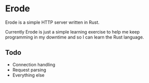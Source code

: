 # Erode

Erode is a simple HTTP server written in Rust.  

Currently Erode is just a simple learning exercise to help me keep programming in my downtime and
so I can learn the Rust language.

## Todo

- Connection handling
- Request parsing
- Everything else
